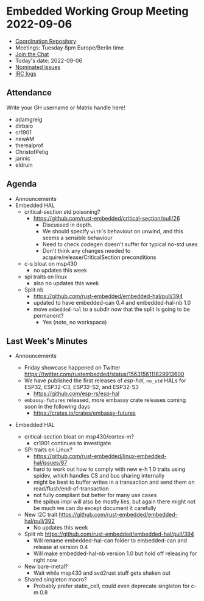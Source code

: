 # Embedded Working Group Meeting 2022-09-06

* [Coordination Repository]
* Meetings: Tuesday 8pm Europe/Berlin time
* [Join the Chat]
* Today's date: 2022-09-06
* [Nominated issues](https://github.com/search?q=org%3Arust-embedded+label%3Anominated+is%3Aopen&type=Issues)
* [IRC logs]

[Coordination Repository]: https://github.com/rust-embedded/wg
[Join the Chat]: https://riot.im/app/#/room/#rust-embedded:matrix.org
[IRC logs]: https://libera.irclog.whitequark.org/rust-embedded/2022-09-06

## Attendance

Write your GH username or Matrix handle here!

* adamgreig
* dirbaio
* cr1901
* newAM
* therealprof
* ChristofPetig
* jannic
* eldruin

## Agenda

* Announcements
* Embedded HAL
    * critical-section std poisoning?
        * https://github.com/rust-embedded/critical-section/pull/26
            * Discussed in depth.
            * We should specify `with`'s behaviour on unwind, and this seems a sensible behaviour
            * Need to check codegen doesn't suffer for typical no-std uses
            * Don't think any changes needed to acquire/release/CriticalSection preconditions
    * c-s bloat on msp430
        * no updates this week
    * spi traits on linux
        * also no updates this week
    * Split nb
        * https://github.com/rust-embedded/embedded-hal/pull/394
        * updated to have embedded-can 0.4 and embedded-hal-nb 1.0
        * move `embedded-hal` to a subdir now that the split is going to be permanent?
            * Yes (note, no workspace)

## Last Week's Minutes

* Announcements
    * Friday showcase happened on Twitter https://twitter.com/rustembedded/status/1563156111829913600
    * We have published the first releases of _esp-hal_, `no_std` HALs for ESP32, ESP32-C3, ESP32-S2, and ESP32-S3
        * https://github.com/esp-rs/esp-hal
    * `embassy-futures` released, more embassy crate releases coming soon in the following days
        * https://crates.io/crates/embassy-futures

* Embedded HAL
    * critical-section bloat on msp430/cortex-m?
        * cr1901 continues to investigate
    * SPI traits on Linux?
        * https://github.com/rust-embedded/linux-embedded-hal/issues/87
        * hard to work out how to comply with new e-h 1.0 traits using spidev, which handles CS and bus sharing internally
        * might be best to buffer writes in a transaction and send them on read/flush/end-of-transaction
        * not fully compliant but better for many use cases
        * the spibus impl will also be mostly lies, but again there might not be much we can do except document it carefully
    * New I2C trait https://github.com/rust-embedded/embedded-hal/pull/392
        * No updates this week
    * Split nb https://github.com/rust-embedded/embedded-hal/pull/394
        * Will rename embedded-hal-can folder to embedded-can and release at version 0.4
        * Will make embedded-hal-nb version 1.0 but hold off releasing for right now
    * New bare-metal?
        * Wait while msp430 and svd2rust stuff gets shaken out
    * Shared singleton macro?
        * Probably prefer static_cell, could even deprecate singleton for c-m 0.8
